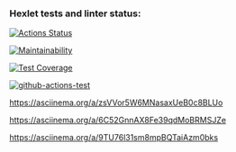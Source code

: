 ### Hexlet tests and linter status:
[![Actions Status](https://github.com/ik0stin/frontend-project-lvl1/workflows/hexlet-check/badge.svg)](https://github.com/ik0stin/frontend-project-lvl1/actions)

[![Maintainability](https://api.codeclimate.com/v1/badges/a99a88d28ad37a79dbf6/maintainability)](https://codeclimate.com/github/codeclimate/codeclimate/maintainability)

[![Test Coverage](https://api.codeclimate.com/v1/badges/a99a88d28ad37a79dbf6/test_coverage)](https://codeclimate.com/github/codeclimate/codeclimate/test_coverage)

[![github-actions-test](https://github.com/ik0stin/frontend-project-lvl1/actions/workflows/github-actions-test/badge.svg)](https://github.com/ik0stin/frontend-project-lvl1/actions)

<!-- game is even -->
https://asciinema.org/a/zsVVor5W6MNasaxUeB0c8BLUo

<!-- game calc -->
https://asciinema.org/a/6C52GnnAX8Fe39qdMoBRMSJZe

<!-- game gcd -->
https://asciinema.org/a/9TU76l31sm8mpBQTaiAzm0bks
